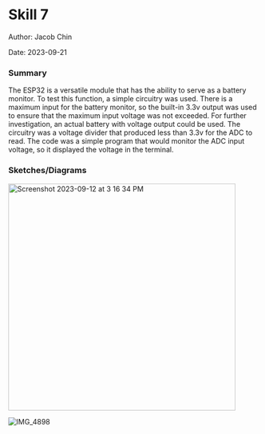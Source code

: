 #  Skill 7

Author: Jacob Chin

Date: 2023-09-21

### Summary
The ESP32 is a versatile module that has the ability to serve as a battery monitor. To test this function, a simple circuitry was used. There is a maximum input for the battery monitor, so the built-in 3.3v output was used to ensure that the maximum input voltage was not exceeded. For further investigation, an actual battery with voltage output could be used. The circuitry was a voltage divider that produced less than 3.3v for the ADC to read. The code was a simple program that would monitor the ADC input voltage, so it displayed the voltage in the terminal.

### Sketches/Diagrams
<img width="455" alt="Screenshot 2023-09-12 at 3 16 34 PM" src="https://github.com/BU-EC444/Chin-Jacob/assets/108195485/29cd3ce5-2fd5-447a-b59a-c1ea3ff48dc6">

![IMG_4898](https://github.com/BU-EC444/Chin-Jacob/assets/108195485/247930c4-7d14-47f7-bb76-f359ca3fedc8)
